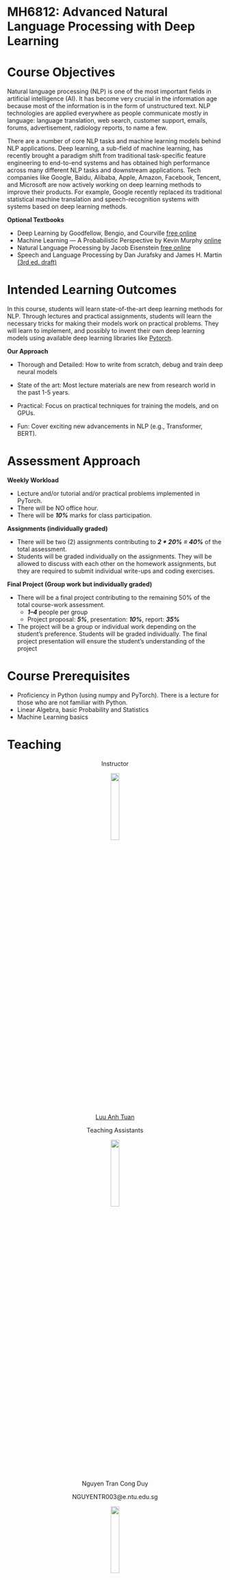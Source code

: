 # MH6812: Advanced Natural Language Processing with Deep Learning

# Course Objectives

Natural language processing (NLP) is one of the most important fields in artificial intelligence (AI). It has become very crucial in the information age because most of the information is in the form of unstructured text. NLP technologies are applied everywhere as people communicate mostly in language: language translation, web search, customer support, emails, forums, advertisement, radiology reports, to name a few.

There are a number of core NLP tasks and machine learning models behind NLP applications. Deep learning, a sub-field of machine learning, has recently brought a paradigm shift from traditional task-specific feature engineering to end-to-end systems and has obtained high performance across many different NLP tasks and downstream applications. Tech companies like Google, Baidu, Alibaba, Apple, Amazon, Facebook, Tencent, and Microsoft are now actively working on deep learning methods to improve their products. For example, Google recently replaced its traditional statistical machine translation and speech-recognition systems with systems based on deep learning methods.

**Optional Textbooks**

- Deep Learning by Goodfellow, Bengio, and Courville [free online](http://www.deeplearningbook.org/)
- Machine Learning — A Probabilistic Perspective by Kevin Murphy [online](https://doc.lagout.org/science/Artificial%20Intelligence/Machine%20learning/Machine%20Learning_%20A%20Probabilistic%20Perspective%20%5BMurphy%202012-08-24%5D.pdf)
- Natural Language Processing by Jacob Eisenstein [free online](https://github.com/jacobeisenstein/gt-nlp-class/blob/master/notes/eisenstein-nlp-notes.pdf)
- Speech and Language Processing by Dan Jurafsky and James H. Martin [(3rd ed. draft)](https://web.stanford.edu/~jurafsky/slp3/)

# Intended Learning Outcomes

In this course, students will learn state-of-the-art deep learning methods for NLP. Through lectures and practical assignments, students will learn the necessary tricks for making their models work on practical problems. They will learn to implement, and possibly to invent their own deep learning models using available deep learning libraries like [Pytorch](https://pytorch.org/).

**Our Approach**

- Thorough and Detailed: How to write from scratch, debug and train deep neural models

- State of the art: Most lecture materials are new from research world in the past 1-5 years.

- Practical: Focus on practical techniques for training the models, and on GPUs.

- Fun: Cover exciting new advancements in NLP (e.g., Transformer, BERT).

# Assessment Approach

**Weekly Workload**

- Lecture and/or tutorial and/or practical problems implemented in PyTorch.
- There will be NO office hour.
- There will be ***10%*** marks for class participation.

**Assignments (individually graded)**

- There will be two (2) assignments contributing to ***2 * 20% = 40%*** of the total assessment.
- Students will be graded individually on the assignments. They will be allowed to discuss with each other on the homework assignments, but they are required to submit individual write-ups and coding exercises.

**Final Project (Group work but individually graded)**

- There will be a final project contributing to the remaining 50% of the total course-work assessment.
  - ***1–4*** people per group
  - Project proposal: ***5%***, presentation: ***10%***, report: ***35%***
- The project will be a group or individual work depending on the student’s preference. Students will be graded individually. The final project presentation will ensure the student’s understanding of the project

# Course Prerequisites

- Proficiency in Python (using numpy and PyTorch). There is a lecture for those who are not familiar with Python.
- Linear Algebra, basic Probability and Statistics
- Machine Learning basics

# Teaching

<p align="center" width="100%">Instructor</p>

<p align="center" width="100%">
    <img width="20%" src="https://ntu-nail.github.io/People/Luu_Anh_Tuan.png"> 
</p>

<p align="center" width="100%"><a href="https://tuanluu.github.io/">Luu Anh Tuan</a></p>


<p align="center" width="100%">Teaching Assistants</p>

<p align="center" width="100%">
    <img width="20%" src="/assets/images/ntcd.png"> 
</p>

<p align="center" width="100%">Nguyen Tran Cong Duy</p>
<p align="center" width="100%">NGUYENTR003@e.ntu.edu.sg</p>

<p align="center" width="100%">
    <img width="20%" src="/assets/images/pp.png"> 
</p>

<p align="center" width="100%"><a href="https://vijaydwivedi.com.np/">Vijay Prakash Dwivedi</a></p>
<p align="center" width="100%">VIJAYPRA001@e.ntu.edu.sg</p>

# Schedule & Course Content

## Week 1: Introduction

[Lecture Slide](https://drive.google.com/file/d/1PecYFKzOAtV5DfcC1DowMYkuh6HVgmHt/view?usp=share_link)

### Lecture Content

- What is Natural Language Processing?
- Why is language understanding difficult?
- What is Deep Learning?
- Deep learning vs. other machine learning methods?
- Why deep learning for NLP?
- Applications of deep learning to NLP
- Knowing the target group (background, field of study, programming experience)
- Expectation from the course

### Python & PyTorch Basics

- Programming in Python

  - Jupiter Notebook and [google colab](https://colab.research.google.com/drive/16pBJQePbqkz3QFV54L4NIkOn1kwpuRrj)
  - [Introduction to python](https://colab.research.google.com/drive/1bQG32CFoMZ-jBk02uaFon60tER3yFx4c)
  - Deep Learning Frameworks
  - Why Pytorch?
  - [Deep learning with PyTorch](https://drive.google.com/file/d/1c33y8bkdr7SJ_I8-wmqTAhld-y7KcspA/view?usp=sharing)
- [Supplementary]
  - Numerical programming with numpy/scipy - [Numpy intro](https://drive.google.com/file/d/1cUzRzQGURrCKes8XynvTTA4Zvl_gUJdc/view?usp=sharing)
  - Numerical programming with Pytorch - [Pytorch intro](https://drive.google.com/file/d/18cgPOj2QKQN0WR9_vXoz6BoravvS9mTm/view?usp=sharing)

## Week 2: Machine Learning Basics

[Lecture Slide](https://drive.google.com/file/d/15Ks4fDmDefmwDoIcL3npleY9hWPlsvdY/view?usp=sharing)

### Lecture Content

- What is Machine Learning?
- Supervised vs. unsupervised learning
- Linear Regression
- Logistic Regression
- Multi-class classification
- Parameter estimation (MLE & MAP)
- Gradient-based optimization & SGD

### Practical exercise with Pytorch

- [Deep learning with PyTorch](https://colab.research.google.com/drive/1aZVfsPUko-ugt1TVCmRwqGJXlxEJVaTq?usp=sharing)
- [Linear Regressionn](https://colab.research.google.com/drive/12QpBf7x_Jt6-zypN4OrUFFHXz1u6CmYe?usp=sharing)
- [Logistic Regression](https://colab.research.google.com/drive/1nTrYW5dUu6WO9cx7SGEvP9oX7qRbsGJk?usp=sharing)
- [Supplementary]
  - Numerical programming with Pytorch - [Pytorch intro](https://drive.google.com/file/d/18cgPOj2QKQN0WR9_vXoz6BoravvS9mTm/view?usp=sharing)

## Week 3: Neural Networks & Optimization Basics

[Lecture Slide](https://drive.google.com/file/d/1MJ6IhFr-fls4qrkXTB7aozsIea4UUpq0/view?usp=share_link)

### Lecture Content

- From Logistic Regression to Feed-forward NN
  - Activation functions
- SGD with Backpropagation
- Adaptive SGD (adagrad, adam, RMSProp)
- Regularization (Weight Decay, Dropout, Batch normalization, Gradient clipping)

### Practical exercise with Pytorch

- [Deep learning with PyTorch](https://colab.research.google.com/drive/1aZVfsPUko-ugt1TVCmRwqGJXlxEJVaTq?usp=sharing)
- [Linear Regressionn](https://colab.research.google.com/drive/12QpBf7x_Jt6-zypN4OrUFFHXz1u6CmYe?usp=sharing)
- [Logistic Regression](https://colab.research.google.com/drive/1nTrYW5dUu6WO9cx7SGEvP9oX7qRbsGJk?usp=sharing)
- [Numpy notebook](https://colab.research.google.com/drive/1IAonxZnZjJb0_xUVWHt5atIxaI5GTJQ2) [Pytorch notebook](https://colab.research.google.com/drive/1YzZrMAmJ3hjvJfNIdGxae9kxGABG6yaT)
  - Backpropagation
  - Dropout
  - Batch normalization
  - Initialization
  - Gradient clipping

## Week 4: Word Vectors 

[Lecture Slide](https://drive.google.com/file/d/19Z2hdu0AFDvFLyA4qFv8koGzQ7Yct7NZ/view?usp=share_link)

[Project Proposal Instruction](https://drive.google.com/file/d/1CnSceUOXsIk9y5XfWLSwqCb_zD2Tp2c3/view?usp=share_link)

### Lecture Content

- Word meaning
- Denotational semantics
- Distributed representation of words
- Word2Vec models (Skip-gram, CBOW)
- Negative sampling
- FastText
- Evaluating word vectors
  - Intrinsic evaluation
  - Extrinsic evaluation
- Cross-lingual word embeddings

### Practical exercise with Pytorch

[Skip-gram training](https://colab.research.google.com/drive/164dB-Vemzwavf1ffqDDVNtx7Y5VtcmQh)

### Suggested Readings

- Word2Vec Tutorial - The Skip-Gram Model, [blog](http://mccormickml.com/2016/04/19/word2vec-tutorial-the-skip-gram-model/)
- [Efficient Estimation of Word Representations in Vector Space](https://arxiv.org/abs/1301.3781) - Original word2vec paper
- [Distributed Representations of Words and Phrases and their Compositionality](https://papers.nips.cc/paper/5021-distributed-representations-of-words-and-phrases-and-their-compositionality.pdf) - negative sampling paper
- [GloVe: Global Vectors for Word Representation](https://nlp.stanford.edu/pubs/glove.pdf)
- [FastText: Enriching Word Vectors with Subword Information](https://www.mitpressjournals.org/doi/abs/10.1162/tacl_a_00051?mobileUi=0)
- [Linguistic Regularities in Sparse and Explicit Word Representations.](https://levyomer.files.wordpress.com/2014/04/linguistic-regularities-in-sparse-and-explicit-word-representations-conll-2014.pdf)
- [Neural Word Embeddings as Implicit Matrix Factorization.](https://arxiv.org/abs/1702.02098)

## Week 5: Window-based Approach and Convolutional Nets

[Lecture Slide](https://drive.google.com/file/d/1_kqZuimxJbUMVKcAeDpkc0WE0FhQTxDf/view?usp=share_link)
<!-- [Tutorial 2](https://drive.google.com/file/d/14CLWxOF14YmJepCurFtraymE1WDvZ7xU/view?usp=sharing) -->

### Lecture Content

- Classification tasks in NLP
- Window-based Approach for language modeling
- Window-based Approach for NER, POS tagging, and Chunking
- Convolutional Neural Net for NLP
- Max-margin Training

### Suggested Readings

- [Survey on Cross-lingual embedding methods](https://arxiv.org/abs/1706.04902)
- [Slides on Cross-lingual embedding](https://www.dropbox.com/s/3eq5apr75yrz9ix/Cross-lingual%20word%20embeddings%20and%20beyond.pdf?dl=0)
- [Adversarial autoencoder for unsupervised word translation](https://arxiv.org/abs/1904.04116)
- [Evaluating Cross-Lingual Word Embeddings](https://www.aclweb.org/anthology/P19-1070)
- [Linear Algebraic Structure of Word Senses, with Applications to Polysemy](https://transacl.org/ojs/index.php/tacl/article/viewFile/1346/320)
- [Improving Distributional Similarity with Lessons Learned from Word Embeddings](https://www.aclweb.org/anthology/Q15-1016/)
- [Natural Language Processing (Almost) from Scratch](http://www.jmlr.org/papers/volume12/collobert11a/collobert11a.pdf)
- [Convolutional Neural Networks for Sentence Classification](https://arxiv.org/abs/1408.5882)
- [Fast and Accurate Entity Recognition with Iterated Dilated Convolutions](https://arxiv.org/abs/1702.02098)

## Week 6: Recurrent Neural Nets

[Lecture Slide](https://drive.google.com/file/d/1LYFH79pH8y0tLjat2b1YX4NukH9NFjLU/view?usp=share_link)
<!-- [Tutorial 3](https://drive.google.com/file/d/1YIZn3SzcRdVtagCp9D1RhsgCs0H83FNv/view?usp=sharing) -->

### Lecture Content


- Language modeling with RNNs
- Backpropagation through time
- Text generation with RNN LM
- Sequence labeling with RNNs
- Sequence classification with RNNs
- Issues with Vanilla RNNs
- Gated Recurrent Units (GRUs) and LSTMs
- Bidirectional RNNs
- Multi-layer RNNs

### Practical exercise with Pytorch (CNN and RNN for NER)

- [Named Entity Recognition](https://github.com/jayavardhanr/End-to-end-Sequence-Labeling-via-Bi-directional-LSTM-CNNs-CRF-Tutorial/blob/master/Named_Entity_Recognition-LSTM-CNN-CRF-Tutorial.ipynb)

### Suggested Readings

- [N-gram Language Models](https://web.stanford.edu/~jurafsky/slp3/3.pdf)
- [Karpathy’s nice blog on Recurrent Neural Networks](http://karpathy.github.io/2015/05/21/rnn-effectiveness/)
- [Building an Efficient Neural Language Model](https://research.fb.com/building-an-efficient-neural-language-model-over-a-billion-words/)
- [On the difficulty of training recurrent neural networks](http://proceedings.mlr.press/v28/pascanu13.pdf)
- [Colah’s blog on LSTMs/GRUs](http://colah.github.io/posts/2015-08-Understanding-LSTMs/)
- [Neural Architectures for Named Entity Recognition](https://www.aclweb.org/anthology/N16-1030/)
- [Fine-grained Opinion Mining with Recurrent Neural Networks and Word Embeddings](https://www.aclweb.org/anthology/D15-1168/)
- [Zero-Resource Cross-Lingual NER](https://arxiv.org/abs/1911.09812)
- [Adaptive Softmax Paper](https://arxiv.org/abs/1609.04309)
- [Adaptive Input representation paper](https://openreview.net/pdf?id=ByxZX20qFQ)
- [KNN-LM paper](https://openreview.net/forum?id=HklBjCEKvH)

## Week 7: Machine translation and Seq2Seg Models

[Lecture Slide](https://drive.google.com/file/d/1w0O323vK9YzKxJSMMWHej-EA15RdAfOc/view?usp=share_link)

Assignment 1 is out [here](https://drive.google.com/file/d/1wnEMADCwZNrDTKHJ7kyH_U2lkcRogrpN/view?usp=share_link). **Deadline: 20 Jan 2023**.
<!-- [Tutorial]() -->

### Lecture Content

- Machine translation
  - Early days (1950s)
  - Statistical machine translation or SMT (1990-2010)
  - Alignment in SMT
  - Decoding in SMT
  - Neural machine translation or NMT (2014 - )
- Encoder-decoder model for NMT
- Advantages and disadvantages of NMT
- Greedy vs. beam-search decoding
- MT evaluation

### Suggested Readings

- [Statistical Machine Translation slides, CS224n 2015 (lectures 2/3/4)](https://web.stanford.edu/class/archive/cs/cs224n/cs224n.1162/syllabus.shtml)
- [Sequence to Sequence Learning with Neural Networks (original seq2seq NMT paper)](https://arxiv.org/pdf/1409.3215.pdf)
- [Statistical Machine Translation (book by Philipp Koehn)](https://www.cambridge.org/core/books/statistical-machine-translation/94EADF9F680558E13BE759997553CDE5)
- [A Neural Conversational Model](https://arxiv.org/abs/1506.05869)
- [BLEU (original paper)](https://www.aclweb.org/anthology/P02-1040.pdf)

## Week 8: Seq2Seg Models, Attentions, Subwords

[Lecture Slide](https://drive.google.com/file/d/1z3wlEW36nCtXi4VCabCVzgf_IQtkToH4/view?usp=share_link)

### Lecture Content

- Information bottleneck issue with vanilla Seq2Seq
- Attention to the rescue
- Details of attention mechanism
- Sub-word models
- Byte-pair encoding
- Hybrid models

<!--
### Practical exercise with Pytorch

- [Neural machine translation tutorial in pytorch](https://colab.research.google.com/drive/1cYyBxmdjFjKls0CEsPc8WIHfxPDy4eSq)
-->

### Suggested Readings

- [Neural Machine Translation by Jointly Learning to Align and Translate (original seq2seq+attention paper)](https://arxiv.org/pdf/1409.0473.pdf)
- [Effective Approaches to Attention-based Neural Machine Translation](https://nlp.stanford.edu/~lmthang/data/papers/emnlp15_attn.pdf)
- [Achieving Open Vocabulary Neural Machine Translation with Hybrid Word-Character Models](https://arxiv.org/abs/1604.00788)

## Week 9: Seq2Seq Variants and Transformer

[Lecture Slide](https://drive.google.com/file/d/1vuA4Pi2_VMk083mg0X0AeokLNkQlcdXi/view?usp=share_link)

### Lecture Content

- Seq2Seq Variants (Pointer nets, Pointer Generator Nets)
  - Machine Translation
  - Summarization
- Transformer architecture
  - Self-attention
  - Positional encoding
  - Multi-head attention

[The Annotated Transformer](http://nlp.seas.harvard.edu/2018/04/03/attention.html)

### Suggested Readings

- [Get To The Point: Summarization with Pointer-Generator Networks](https://arxiv.org/abs/1704.04368)
- [Pointer Networks](https://papers.nips.cc/paper/5866-pointer-networks)
- [Stack-Pointer Networks for Dependency Parsing](https://www.aclweb.org/anthology/P18-1130.pdf)
- [A Unified Linear-Time Framework for Sentence-Level Discourse Parsing](https://arxiv.org/abs/1905.05682)
- [Attention Is All You Need](https://arxiv.org/abs/1706.03762)
- [The Illustrated Transformer](https://jalammar.github.io/illustrated-transformer/)
- [Resurrecting Submodularity in Neural Abstractive Summarization](https://arxiv.org/abs/1911.03014)

## Week 10: Contextual embeddings and self-supervised learning

[Lecture Slide](https://drive.google.com/file/d/1M-aLfVV_9RRWio2b4mGBBwI07xfpPc7l/view?usp=share_link)

### Lecture Content

- Why semi-supervsied?
- Semisupervised learning dimensions
- Pre-training and fine-tuning methods

  - CoVe
  - TagLM
  - ELMo
  - GPT
  - ULMfit
  - BERT
  - BART
- Evaluation benchmarks

  - GLUE
  - SQuAD
  - NER
  - SuperGLUE
  - XNLI

[Pre-train Fine-tune with HF](https://colab.research.google.com/drive/1L_hwnQISoIBrH7W_r83I62hJ4FBlfNsz?usp=sharing)

### Suggested Readings

- [Cove Paper](https://arxiv.org/pdf/1708.00107.pdf)
- [ULMFit paper](https://arxiv.org/abs/1801.06146)
- [BERT Paper](https://arxiv.org/abs/1810.04805)
- [ELMo paper](https://arxiv.org/abs/1802.05365)
- [BART paper](https://arxiv.org/abs/1910.13461)

## Week 11: Large Pretrained Language Models & Multilingual NLP

Assignment 2 is out [here](https://drive.google.com/file/d/17WwZM_MlLFt51hP8DbYoYP6-zic0EItV/view?usp=share_link). **Deadline: 17 Feb 2023, 11:59pm**.

[Lecture Slide](https://drive.google.com/file/d/1oqCpMqLPhscjz_uf-F_xjEUHU8SOv96l/view?usp=share_link)

### Lecture Content

- Large Pretrained Language Models
- Examples of Large Pretrained Language Models
- Multilingual NLP
  - Why we need Multilingual NLP?
  - Low-resource NLP
  - Cross-lingual models
  - Multilingual models

### Suggested Readings

- [XLM paper](https://arxiv.org/abs/1901.07291)
- [Transformer XL paper](https://arxiv.org/pdf/1901.02860.pdf)
- [XLNet paper](https://arxiv.org/abs/1906.08237)
- [mBART paper](https://arxiv.org/abs/2001.08210)

## Week 12: Introduction to Graph Neural Networks (Invited talk by Vijay Prakash Dwivedi)

[Lecture Slide](https://drive.google.com/file/d/17bVbpGXGumiw-h24A4pNoZKaFNlXPCHf/view?usp=share_link)
